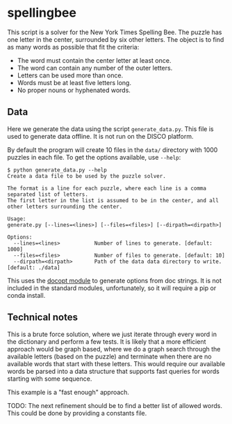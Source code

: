 # spellingbee

This script is a solver for the New York Times Spelling Bee.  The puzzle has one letter
in the center, surrounded by six other letters.  The object is to find as many words
as possible that fit the criteria:

- The word must contain the center letter at least once.
- The word can contain any number of the outer letters.
- Letters can be used more than once.
- Words must be at least five letters long.
- No proper nouns or hyphenated words.

## Data

Here we generate the data using the script `generate_data.py`.  This file is used to
generate data offline.  It is not run on the DISCO platform.

By default the program will create 10 files in the `data/` directory with 1000 puzzles
in each file.  To get the options available, use `--help`:

```
$ python generate_data.py --help
Create a data file to be used by the puzzle solver.

The format is a line for each puzzle, where each line is a comma separated list of letters.
The first letter in the list is assumed to be in the center, and all other letters surrounding the center.

Usage:
generate.py [--lines=<lines>] [--files=<files>] [--dirpath=<dirpath>]

Options:
  --lines=<lines>           Number of lines to generate. [default: 1000]
  --files=<files>           Number of files to generate. [default: 10]
  --dirpath=<dirpath>       Path of the data data directory to write. [default: ./data]

```

This uses the [docopt module](https://github.com/docopt/docopt) to generate options 
from doc strings.  It is not included in the standard modules, unfortunately, so it
will require a pip or conda install.

## Technical notes

This is a brute force solution, where we just iterate through every word in the
dictionary and perform a few tests.  It is likely that a more efficient approach
would be graph based, where we do a graph search through the available letters
(based on the puzzle) and terminate when there are no available words that start 
with these letters.  This would require our available words be parsed into a data 
structure that supports fast queries for words starting with some sequence.

This example is a "fast enough" approach.

TODO: The next refinement should be to find a better list of allowed words.  This could
be done by providing a constants file.
